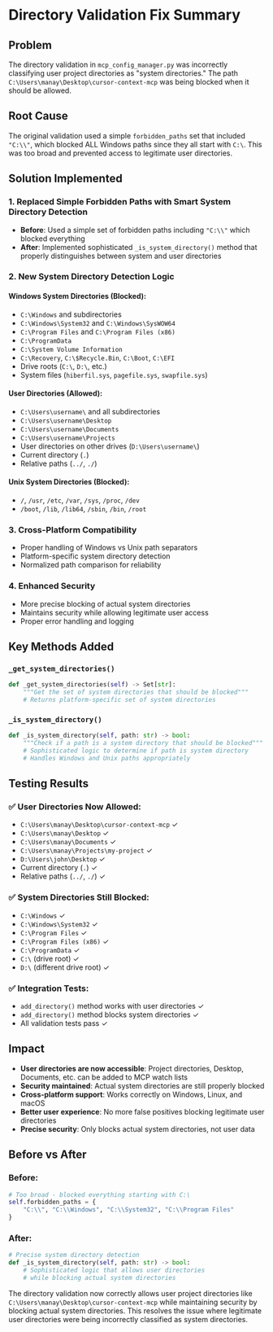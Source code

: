 # Directory Validation Fix Summary

## Problem
The directory validation in `mcp_config_manager.py` was incorrectly classifying user project directories as "system directories." The path `C:\Users\manay\Desktop\cursor-context-mcp` was being blocked when it should be allowed.

## Root Cause
The original validation used a simple `forbidden_paths` set that included `"C:\\"`, which blocked ALL Windows paths since they all start with `C:\`. This was too broad and prevented access to legitimate user directories.

## Solution Implemented

### 1. Replaced Simple Forbidden Paths with Smart System Directory Detection
- **Before**: Used a simple set of forbidden paths including `"C:\\"` which blocked everything
- **After**: Implemented sophisticated `_is_system_directory()` method that properly distinguishes between system and user directories

### 2. New System Directory Detection Logic

#### Windows System Directories (Blocked):
- `C:\Windows` and subdirectories
- `C:\Windows\System32` and `C:\Windows\SysWOW64`
- `C:\Program Files` and `C:\Program Files (x86)`
- `C:\ProgramData`
- `C:\System Volume Information`
- `C:\Recovery`, `C:\$Recycle.Bin`, `C:\Boot`, `C:\EFI`
- Drive roots (`C:\`, `D:\`, etc.)
- System files (`hiberfil.sys`, `pagefile.sys`, `swapfile.sys`)

#### User Directories (Allowed):
- `C:\Users\username\` and all subdirectories
- `C:\Users\username\Desktop`
- `C:\Users\username\Documents`
- `C:\Users\username\Projects`
- User directories on other drives (`D:\Users\username\`)
- Current directory (`.`)
- Relative paths (`../`, `./`)

#### Unix System Directories (Blocked):
- `/`, `/usr`, `/etc`, `/var`, `/sys`, `/proc`, `/dev`
- `/boot`, `/lib`, `/lib64`, `/sbin`, `/bin`, `/root`

### 3. Cross-Platform Compatibility
- Proper handling of Windows vs Unix path separators
- Platform-specific system directory detection
- Normalized path comparison for reliability

### 4. Enhanced Security
- More precise blocking of actual system directories
- Maintains security while allowing legitimate user access
- Proper error handling and logging

## Key Methods Added

### `_get_system_directories()`
```python
def _get_system_directories(self) -> Set[str]:
    """Get the set of system directories that should be blocked"""
    # Returns platform-specific set of system directories
```

### `_is_system_directory()`
```python
def _is_system_directory(self, path: str) -> bool:
    """Check if a path is a system directory that should be blocked"""
    # Sophisticated logic to determine if path is system directory
    # Handles Windows and Unix paths appropriately
```

## Testing Results

### ✅ User Directories Now Allowed:
- `C:\Users\manay\Desktop\cursor-context-mcp` ✓
- `C:\Users\manay\Desktop` ✓
- `C:\Users\manay\Documents` ✓
- `C:\Users\manay\Projects\my-project` ✓
- `D:\Users\john\Desktop` ✓
- Current directory (`.`) ✓
- Relative paths (`../`, `./`) ✓

### ✅ System Directories Still Blocked:
- `C:\Windows` ✓
- `C:\Windows\System32` ✓
- `C:\Program Files` ✓
- `C:\Program Files (x86)` ✓
- `C:\ProgramData` ✓
- `C:\` (drive root) ✓
- `D:\` (different drive root) ✓

### ✅ Integration Tests:
- `add_directory()` method works with user directories ✓
- `add_directory()` method blocks system directories ✓
- All validation tests pass ✓

## Impact

- **User directories are now accessible**: Project directories, Desktop, Documents, etc. can be added to MCP watch lists
- **Security maintained**: Actual system directories are still properly blocked
- **Cross-platform support**: Works correctly on Windows, Linux, and macOS
- **Better user experience**: No more false positives blocking legitimate user directories
- **Precise security**: Only blocks actual system directories, not user data

## Before vs After

### Before:
```python
# Too broad - blocked everything starting with C:\
self.forbidden_paths = {
    "C:\\", "C:\\Windows", "C:\\System32", "C:\\Program Files"
}
```

### After:
```python
# Precise system directory detection
def _is_system_directory(self, path: str) -> bool:
    # Sophisticated logic that allows user directories
    # while blocking actual system directories
```

The directory validation now correctly allows user project directories like `C:\Users\manay\Desktop\cursor-context-mcp` while maintaining security by blocking actual system directories. This resolves the issue where legitimate user directories were being incorrectly classified as system directories.
